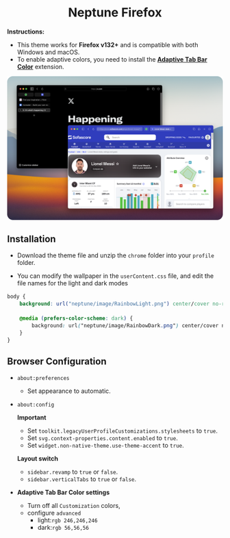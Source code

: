 <h1 align="center"><strong>Neptune Firefox</strong></h1>

**Instructions:** 
- This theme works for **Firefox v132+** and is compatible with both Windows and macOS.
- To enable adaptive colors, you need to install the **[Adaptive Tab Bar Color](https://addons.mozilla.org/en-US/firefox/addon/adaptive-tab-bar-colour/?utm_source=addons.mozilla.org&utm_medium=referral&utm_content=search)** extension. 

<img src="info/preview.png" alt="Preview Image" width="800px">

## Installation

- Download the theme file and unzip the `chrome` folder into your `profile` folder.

- You can modify the wallpaper in the `userContent.css` file, and edit the file names for the light and dark modes

```css
body {
	background: url("neptune/image/RainbowLight.png") center/cover no-repeat fixed;

	@media (prefers-color-scheme: dark) {
		background: url("neptune/image/RainbowDark.png") center/cover no-repeat fixed;
	}
}
```

## Browser Configuration
- `about:preferences`

    - Set appearance to automatic.

-  `about:config`

    **Important**
    - Set `toolkit.legacyUserProfileCustomizations.stylesheets` to `true`.
    - Set `svg.context-properties.content.enabled` to `true`.
    - Set `widget.non-native-theme.use-theme-accent` to `true`.

    **Layout switch**
    - `sidebar.revamp` to `true` or `false`.
    - `sidebar.verticalTabs` to `true` or `false`.

- **Adaptive Tab Bar Color settings**

    - Turn off all `Customization` colors,
    - configure `advanced`
        - light:`rgb 246,246,246`
        - dark:`rgb 56,56,56`